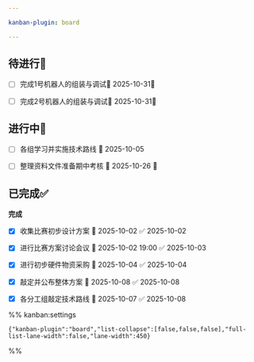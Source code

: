 ```yaml
---

kanban-plugin: board

---
```


## 待进行📌

- [ ] 完成1号机器人的组装与调试📅 2025-10-31🔺
- [ ] 完成2号机器人的组装与调试📅 2025-10-31🔺


## 进行中🔄

- [ ] 各组学习并实施技术路线 🛫 2025-10-05
- [ ] 整理资料文件准备期中考核 📅 2025-10-26 🔺


## 已完成✅

**完成**
- [x] 收集比赛初步设计方案 📅 2025-10-02 ✅ 2025-10-02
- [x] 进行比赛方案讨论会议 📅 2025-10-02 19:00 ✅ 2025-10-03
- [x] 进行初步硬件物资采购 📅 2025-10-04 ✅ 2025-10-04
- [x] 敲定并公布整体方案 📅 2025-10-08 ✅ 2025-10-08
- [x] 各分工组敲定技术路线 📅 2025-10-07 ✅ 2025-10-08




%% kanban:settings
```
{"kanban-plugin":"board","list-collapse":[false,false,false],"full-list-lane-width":false,"lane-width":450}
```
%%